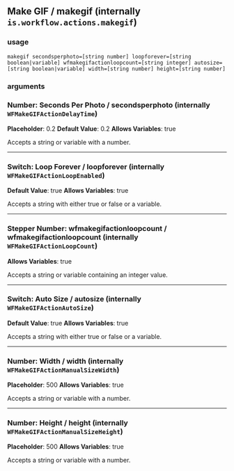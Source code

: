 
## Make GIF / makegif (internally `is.workflow.actions.makegif`)


### usage
`makegif secondsperphoto=[string number] loopforever=[string boolean|variable] wfmakegifactionloopcount=[string integer] autosize=[string boolean|variable] width=[string number] height=[string number]`

### arguments
### Number: Seconds Per Photo / secondsperphoto (internally `WFMakeGIFActionDelayTime`)
**Placeholder**: 0.2
**Default Value**: 0.2
**Allows Variables**: true


Accepts a string 
or variable
with a number.

---

### Switch: Loop Forever / loopforever (internally `WFMakeGIFActionLoopEnabled`)
**Default Value**: true
**Allows Variables**: true


Accepts a string with either true or false
or a variable.

---

### Stepper Number: wfmakegifactionloopcount / wfmakegifactionloopcount (internally `WFMakeGIFActionLoopCount`)
**Allows Variables**: true


Accepts a string 
or variable
containing an integer value.

---

### Switch: Auto Size / autosize (internally `WFMakeGIFActionAutoSize`)
**Default Value**: true
**Allows Variables**: true


Accepts a string with either true or false
or a variable.

---

### Number: Width / width (internally `WFMakeGIFActionManualSizeWidth`)
**Placeholder**: 500
**Allows Variables**: true


Accepts a string 
or variable
with a number.

---

### Number: Height / height (internally `WFMakeGIFActionManualSizeHeight`)
**Placeholder**: 500
**Allows Variables**: true


Accepts a string 
or variable
with a number.
